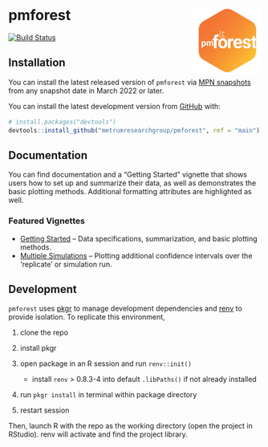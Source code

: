 
<!-- README.md is generated from README.Rmd. Please edit that file -->

<br>

# pmforest <a href='https:/metrumresearchgroup.github.io/pmforest'><img src='man/figures/logo.png' align="right" width="135px"/></a>

<!-- badges: start -->

[![Build
Status](https://github.com/metrumresearchgroup/pmforest/actions/workflows/main.yaml/badge.svg)](https://github.com/metrumresearchgroup/pmforest/actions/workflows/main.yaml)
<!-- badges: end -->

## Installation

You can install the latest released version of `pmforest` via [MPN
snapshots](https://mpn.metworx.com/docs/snapshots/) from any snapshot
date in March 2022 or later.

You can install the latest development version from
[GitHub](https://github.com/) with:

``` r
# install.packages("devtools")
devtools::install_github("metrumresearchgroup/pmforest", ref = "main")
```

## Documentation

You can find documentation and a “Getting Started” vignette that shows
users how to set up and summarize their data, as well as demonstrates
the basic plotting methods. Additional formatting attributes are
highlighted as well.

### Featured Vignettes

- [Getting
  Started](https://metrumresearchgroup.github.io/pmforest/articles/getting-started.html)
  – Data specifications, summarization, and basic plotting methods.
- [Multiple
  Simulations](https://metrumresearchgroup.github.io/pmforest/articles/multiple-simulations.html)
  – Plotting additional confidence intervals over the ‘replicate’ or
  simulation run.

## Development

`pmforest` uses [pkgr](https://github.com/metrumresearchgroup/pkgr) to
manage development dependencies and
[renv](https://rstudio.github.io/renv/) to provide isolation. To
replicate this environment,

1.  clone the repo

2.  install pkgr

3.  open package in an R session and run `renv::init()`

    - install `renv` \> 0.8.3-4 into default `.libPaths()` if not
      already installed

4.  run `pkgr install` in terminal within package directory

5.  restart session

Then, launch R with the repo as the working directory (open the project
in RStudio). renv will activate and find the project library.
